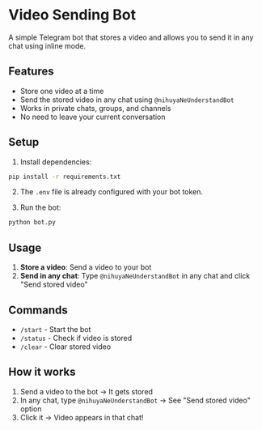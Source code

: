 # Video Sending Bot

A simple Telegram bot that stores a video and allows you to send it in any chat using inline mode.

## Features

- Store one video at a time
- Send the stored video in any chat using `@nihuyaNeUnderstandBot`
- Works in private chats, groups, and channels
- No need to leave your current conversation

## Setup

1. Install dependencies:
```bash
pip install -r requirements.txt
```

2. The `.env` file is already configured with your bot token.

3. Run the bot:
```bash
python bot.py
```

## Usage

1. **Store a video**: Send a video to your bot
2. **Send in any chat**: Type `@nihuyaNeUnderstandBot` in any chat and click "Send stored video"

## Commands

- `/start` - Start the bot
- `/status` - Check if video is stored
- `/clear` - Clear stored video

## How it works

1. Send a video to the bot → It gets stored
2. In any chat, type `@nihuyaNeUnderstandBot` → See "Send stored video" option
3. Click it → Video appears in that chat!
